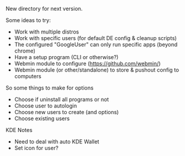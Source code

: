New directory for next version.  

Some ideas to try:
* Work with multiple distros
* Work with specific users (for default DE config & cleanup scripts)
* The configured "GoogleUser" can only run specific apps (beyond chrome)
* Have a setup program (CLI or otherwise?)
* Webmin module to configure (https://github.com/webmin/)
* Webmin module (or other/standalone) to store & pushout config to computers

So some things to make for options
* Choose if uninstall all programs or not
* Choose user to autologin
* Choose new users to create (and options)
* Choose existing users

KDE Notes
* Need to deal with auto KDE Wallet
* Set icon for user?
